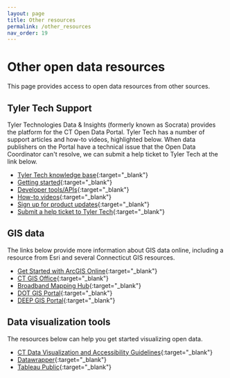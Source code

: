 ```yaml
---
layout: page
title: Other resources
permalink: /other_resources
nav_order: 19
---
```


# Other open data resources

This page provides access to open data resources from other sources. 

## Tyler Tech Support

Tyler Technologies Data & Insights (formerly known as Socrata) provides the platform for the CT Open Data Portal. Tyler Tech has a number of support articles and how-to videos, highlighted below. When data publishers on the Portal have a technical issue that the Open Data Coordinator can't resolve, we can submit a help ticket to Tyler Tech at the link below.

* [Tyler Tech knowledge base](https://support.socrata.com/hc/en-us){:target="_blank"} 
* [Getting started](https://support.socrata.com/hc/en-us/categories/360000024667){:target="_blank"} 
* [Developer tools/APIs](https://dev.socrata.com/){:target="_blank"} 
* [How-to videos](https://support.socrata.com/hc/en-us/categories/360000713713){:target="_blank"} 
* [Sign up for product updates](https://support.socrata.com/hc/en-us/articles/115007200247-Be-in-the-know-and-stay-informed-){:target="_blank"} 
* [Submit a help ticket to Tyler Tech](https://support.socrata.com/hc/en-us/requests/new){:target="_blank"} 

## GIS data 

The links below provide more information about GIS data online, including a resource from Esri and several Connecticut GIS resources.

* [Get Started with ArcGIS Online](https://doc.arcgis.com/en/arcgis-online/get-started/get-started.htm){:target="_blank"} 
* [CT GIS Office](https://portal.ct.gov/datapolicy/GIS-Office?language=en_US){:target="_blank"} 
* [Broadband Mapping Hub](https://ctbroadband-ctmaps.hub.arcgis.com/){:target="_blank"} 
* [DOT GIS Portal](https://connecticut-ctdot.opendata.arcgis.com/){:target="_blank"} 
* [DEEP GIS Portal](https://ct-deep-gis-open-data-website-ctdeep.hub.arcgis.com/){:target="_blank"} 

## Data visualization tools

The resources below can help you get started visualizing open data.

* [CT Data Visualization and Accessibility Guidelines](https://ctopendata.github.io/data-visualization-guidelines/){:target="_blank"}
* [Datawrapper](https://app.datawrapper.de/){:target="_blank"}
* [Tableau Public](https://public.tableau.com/app/discover){:target="_blank"}
